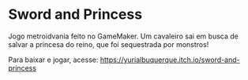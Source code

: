 # Sword and Princess
Jogo metroidvania feito no GameMaker.
Um cavaleiro sai em busca de salvar a princesa do reino, que foi sequestrada por monstros!

Para baixar e jogar, acesse: https://yurialbuquerque.itch.io/sword-and-princess
